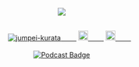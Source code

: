   <div class="Box mt-4">
  <div class="Box-body p-4">
    
  <article class="markdown-body entry-content container-lg f5" itemprop="text"><div id="user-content-header" align="center" dir="auto">
    
![](https://i.pinimg.com/originals/1f/92/a6/1f92a67c2bd07ecf0f64f25a71aa3191.gif)
    
  <br>  
  <div id="user-content-badges" dir="auto">
   <a href="https://github.com/jumpei-kurata/jumpei-kurata/">
    <img src="https://komarev.com/ghpvc/?username=jumpei-kurata" alt="jumpei-kurata" />
  　　</a>
   <a href="https://twitter.com/panpaaaaash">
    <img height="20" src="https://img.shields.io/twitter/follow/panpaaaaash?label=Twitter&logo=twitter&style=flat" />
  　　</a>
   <a href="https://github.com/jumpei-kurata">
    <img height="20" src="https://img.shields.io/github/followers/jumpei-kurata?label=follow&logo=github&style=flat" />
  　　</a>
  </div>
  <br>
  <a target="_blank" rel="noopener noreferrer" href="https://podcasts.apple.com/us/podcast/%E3%81%B2%E3%81%BE%E3%81%98%E3%82%93%E3%83%97%E3%83%AD%E3%82%B0%E3%83%A9%E3%83%9E%E3%83%BC/id1601084785"><img src="https://camo.githubusercontent.com/f5bda68acd775b021012fd9887db6a9627d6ff5c91675844a22447c50d4e710a/68747470733a2f2f696d672e736869656c64732e696f2f62616467652f506f64636173742d3939333343433f7374796c653d666f722d7468652d6261646765266c6f676f3d4170706c65253230506f646361737473" alt="Podcast Badge" data-canonical-src="https://img.shields.io/badge/Podcast-9933CC?style=for-the-badge&amp;logo=Apple%20Podcasts" style="max-width: 100%;"></a>
</div>
</article>
    
</div>
</div>























































































